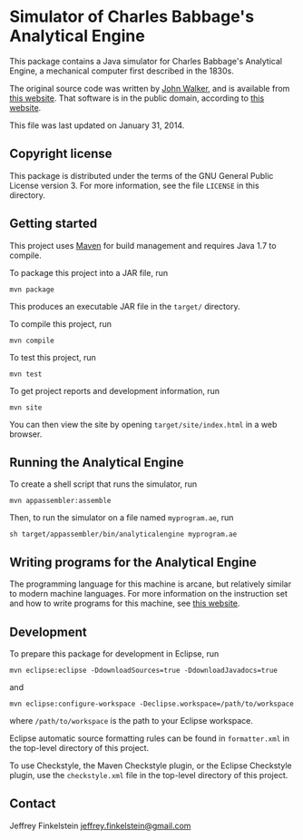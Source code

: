 Simulator of Charles Babbage's Analytical Engine
================================================

This package contains a Java simulator for Charles Babbage's Analytical Engine,
a mechanical computer first described in the 1830s.

The original source code was written by [John Walker][1], and is available from
[this website][2]. That software is in the public domain, according to [this
website][3].

This file was last updated on January 31, 2014.

[1]: http://www.fourmilab.ch
[2]: http://www.fourmilab.ch/babbage/contents.html
[3]: http://www.fourmilab.ch/babbage/cmdline.html

Copyright license
-----------------

This package is distributed under the terms of the GNU General Public License
version 3. For more information, see the file `LICENSE` in this directory.

Getting started
---------------

This project uses [Maven](http://maven.apache.org/) for build management and
requires Java 1.7 to compile.

To package this project into a JAR file, run

    mvn package

This produces an executable JAR file in the `target/` directory.

To compile this project, run

    mvn compile

To test this project, run

    mvn test

To get project reports and development information, run

    mvn site
  
You can then view the site by opening `target/site/index.html` in a web
browser.

Running the Analytical Engine
-----------------------------

To create a shell script that runs the simulator, run

    mvn appassembler:assemble

Then, to run the simulator on a file named `myprogram.ae`, run

    sh target/appassembler/bin/analyticalengine myprogram.ae

Writing programs for the Analytical Engine
------------------------------------------

The programming language for this machine is arcane, but relatively similar to
modern machine languages. For more information on the instruction set and how
to write programs for this machine, see [this website][4].

[4]: http://www.fourmilab.ch/babbage/cards.html

Development
-----------

To prepare this package for development in Eclipse, run

    mvn eclipse:eclipse -DdownloadSources=true -DdownloadJavadocs=true

and

    mvn eclipse:configure-workspace -Declipse.workspace=/path/to/workspace

where `/path/to/workspace` is the path to your Eclipse workspace.

Eclipse automatic source formatting rules can be found in `formatter.xml` in
the top-level directory of this project.

To use Checkstyle, the Maven Checkstyle plugin, or the Eclipse Checkstyle
plugin, use the `checkstyle.xml` file in the top-level directory of this
project.

Contact
-------

Jeffrey Finkelstein <jeffrey.finkelstein@gmail.com>
